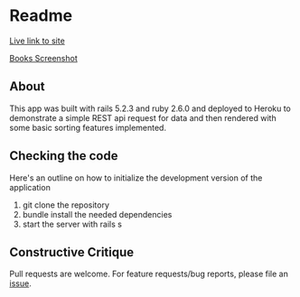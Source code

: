 # Readme

[Live link to site](https://pure-tundra-39629.herokuapp.com/)

[Books Screenshot](https://imgur.com/Dsm0kX1)

## About

This app was built with rails 5.2.3 and ruby 2.6.0 and deployed to Heroku to demonstrate a simple REST api request for data and then rendered with some basic sorting features implemented.

## Checking the code

Here's an outline on how to initialize the development version of the application
1. git clone the repository
2. bundle install the needed dependencies
3. start the server with rails s

## Constructive Critique

Pull requests are welcome. For feature requests/bug reports, please file an [issue](https://github.com/Kayjim/service-pros-books/issues).
